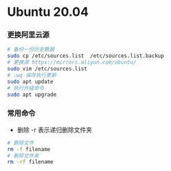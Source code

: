 # Ubuntu 20.04

### 更换阿里云源
```bash
# 备份一份历史数据 
sudo cp /etc/sources.list  /etc/sources.list.backup
# 更换源 https://mirrors.aliyun.com/ubuntu/
sudo vim /etc/sources.list
# :wq 保存执行更新
sudo apt update
# 执行升级命令
sudo apt upgrade
```

### 常用命令

- 删除 -r 表示递归删除文件夹
```bash
# 删除文件
rm -f filename
# 删除文件夹
rm -rf filename
```